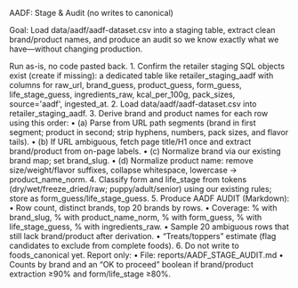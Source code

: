 AADF: Stage & Audit (no writes to canonical)

Goal: Load data/aadf/aadf-dataset.csv into a staging table, extract clean brand/product names, and produce an audit so we know exactly what we have—without changing production.

Run as-is, no code pasted back.
	1.	Confirm the retailer staging SQL objects exist (create if missing): a dedicated table like retailer_staging_aadf with columns for raw_url, brand_guess, product_guess, form_guess, life_stage_guess, ingredients_raw, kcal_per_100g, pack_sizes, source='aadf', ingested_at.
	2.	Load data/aadf/aadf-dataset.csv into retailer_staging_aadf.
	3.	Derive brand and product names for each row using this order:
	•	(a) Parse from URL path segments (brand in first segment; product in second; strip hyphens, numbers, pack sizes, and flavor tails).
	•	(b) If URL ambiguous, fetch page title/H1 once and extract brand/product from on-page labels.
	•	(c) Normalize brand via our existing brand map; set brand_slug.
	•	(d) Normalize product name: remove size/weight/flavor suffixes, collapse whitespace, lowercase → product_name_norm.
	4.	Classify form and life_stage from tokens (dry/wet/freeze_dried/raw; puppy/adult/senior) using our existing rules; store as form_guess/life_stage_guess.
	5.	Produce AADF AUDIT (Markdown):
	•	Row count, distinct brands, top 20 brands by rows.
	•	Coverage: % with brand_slug, % with product_name_norm, % with form_guess, % with life_stage_guess, % with ingredients_raw.
	•	Sample 20 ambiguous rows that still lack brand/product after derivation.
	•	“Treats/toppers” estimate (flag candidates to exclude from complete foods).
	6.	Do not write to foods_canonical yet. Report only:
	•	File: reports/AADF_STAGE_AUDIT.md
	•	Counts by brand and an “OK to proceed” boolean if brand/product extraction ≥90% and form/life_stage ≥80%.